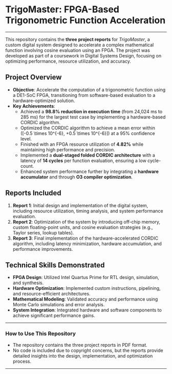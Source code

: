 # **TrigoMaster: FPGA-Based Trigonometric Function Acceleration**
---

This repository contains the **three project reports** for *TrigoMaster*, a custom digital system designed to accelerate a complex mathematical function involving cosine evaluation using an FPGA. The project was developed as part of a coursework in Digital Systems Design, focusing on optimizing performance, resource utilization, and accuracy.

## **Project Overview**
- **Objective**: Accelerate the computation of a trigonometric function using a DE1-SoC FPGA, transitioning from software-based evaluation to a hardware-optimized solution.
- **Key Achievements**:
  - Achieved a **98.8% reduction in execution time** (from 24,024 ms to 285 ms) for the largest test case by implementing a hardware-based CORDIC algorithm.
  - Optimized the CORDIC algorithm to achieve a mean error within \([-0.5 \times 10^{-6}, +0.5 \times 10^{-6}]\) at a 95% confidence level.
  - Finished with an FPGA resource utilization of **4.82%** while maintaining high performance and precision.
  - Implemented a **dual-staged folded CORDIC architecture** with a latency of **14 cycles** per function evaluation, ensuring a low cycle-count.
  - Enhanced system performance further by integrating a **hardware accumulator** and through **O3 compiler optimization**.

## **Reports Included**
1. **Report 1**: Initial design and implementation of the digital system, including resource utilization, timing analysis, and system performance evaluation.
2. **Report 2**: Optimization of the system by introducing off-chip memory, custom floating-point units, and cosine evaluation strategies (e.g., Taylor series, lookup tables).
3. **Report 3**: Final implementation of the hardware-accelerated CORDIC algorithm, including latency minimization, hardware accumulation, and performance improvements.

## **Technical Skills Demonstrated**
- **FPGA Design**: Utilized Intel Quartus Prime for RTL design, simulation, and synthesis.
- **Hardware Optimization**: Implemented custom instructions, pipelining, and resource-efficient architectures.
- **Mathematical Modeling**: Validated accuracy and performance using Monte Carlo simulations and error analysis.
- **System Integration**: Integrated hardware and software components to achieve significant performance gains.


---

### **How to Use This Repository**
- The repository contains the three project reports in PDF format.
- No code is included due to copyright concerns, but the reports provide detailed insights into the design, implementation, and optimization process.

---
